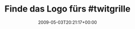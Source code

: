 ---
retweeted: false
source: <a href="http://twitter.com" rel="nofollow">Twitter Web Client</a>
entities:
  hashtags:
  - text: twitgrillen
    indices:
    - '20'
    - '32'
  symbols: []
  user_mentions: []
  urls: []
display_text_range:
- '0'
- '75'
favorite_count: '0'
id_str: '1689435799'
truncated: false
retweet_count: '0'
id: '1689435799'
created_at: Sun May 03 20:21:17 +0000 2009
favorited: false
full_text: 'Finde das Logo fürs #twitgrillen dürfte besonders den Veganern zusagen.
  :-)'
lang: de
tags:
- twitgrillen
- pesos:twitter
date: '2009-05-03T20:21:17+00:00'
src: https://twitter.com/bascht/status/1689435799
original_url: https://twitter.com/bascht/status/1689435799
type: twitter_tweet
text: 'Finde das Logo fürs #twitgrillen dürfte besonders den Veganern zusagen. :-)'
title: 'Finde das Logo fürs #twitgrille'

---